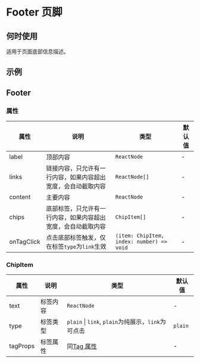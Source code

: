 # Footer 页脚

## 何时使用

适用于页面底部信息描述。

## 示例

<code src="./demos/demo1.tsx"></code>

## Footer

### 属性

| 属性       | 说明                                                         | 类型                                      | 默认值 |
| ---------- | ------------------------------------------------------------ | ----------------------------------------- | ------ |
| label      | 顶部内容                                                     | `ReactNode`                               | -      |
| links      | 链接内容，只允许有一行内容，如果内容超出宽度，会自动截取内容 | `ReactNode[]`                             | -      |
| content    | 主要内容                                                     | `ReactNode`                               | -      |
| chips      | 底部标签，只允许有一行内容，如果内容超出宽度，会自动截取内容 | `ChipItem[]`                              | -      |
| onTagClick | 点击底部标签触发，仅在标签`type`为`link`生效                 | `(item: ChipItem, index: number) => void` | -      |

### ChipItem

| 属性     | 说明     | 类型                                                                     | 默认值  |
| -------- | -------- | ------------------------------------------------------------------------ | ------- |
| text     | 标签内容 | `ReactNode`                                                              | -       |
| type     | 标签类型 | `plain` \| `link`, `plain`为纯展示，`link`为可点击                       | `plain` |
| tagProps | 标签属性 | 同[Tag 属性](http://localhost:8000/zh/components/tag#%E5%B1%9E%E6%80%A7) | -       |
